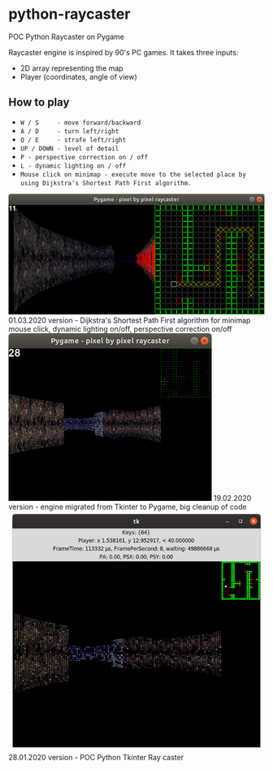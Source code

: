 # python-raycaster
POC Python Raycaster on Pygame

Raycaster engine is inspired by 90's PC games. It takes three inputs: 
* 2D array representing the map 
* Player (coordinates, angle of view)

## How to play

* `W / S     - move forward/backward`
* `A / D     - turn left/right`
* `Q / E     - strafe left/right`
* `UP / DOWN - level of detail`
* `P - perspective correction on / off`
* `L - dynamic lighting on / off`
* `Mouse click on minimap - execute move to the selected place by using Dijkstra's Shortest Path First algorithm.`

<img alt="Description" src="https://github.com/PavelVavruska/python-raycaster/blob/master/raycaster_20200301.png">
01.03.2020 version - Dijkstra's Shortest Path First algorithm for minimap mouse click, dynamic lighting on/off, perspective correction on/off


<img alt="Description" src="https://github.com/PavelVavruska/python-raycaster/blob/master/raycaster_20200219.png">
19.02.2020 version - engine migrated from Tkinter to Pygame, big cleanup of code


<img alt="Description" src="https://github.com/PavelVavruska/python-raycaster/blob/master/raycaster_20200128.png">
28.01.2020 version - POC Python Tkinter Ray caster
